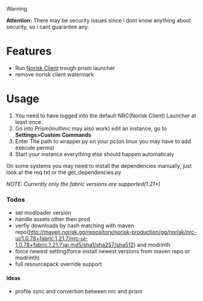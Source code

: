 

> [!WARNING]
> **Attention:** There may be security issues since i dont know anything about security, so i cant guarantee any.

# Features
- Run [Norisk Client](https://norisk.gg/) trough prism launcher
- remove norisk client watermark


# Usage
1. You need to have logged into the default NRC(Norisk Client) Launcher at least once.
2. Go into Prism(multimc may also work) edit an instance, go to **Settings>Custom Commands**
3. Enter The path to wrapper.py on your pc(on linux you may have to add execute perms)
4. Start your instance
everything else should happen automaticaly

On some systems you may need to install the dependencies manually, just look at the req.txt or the get_dependencies.py

_NOTE: Currently only the fabric versions are supported(1.21+)_

### Todos
- set modloader version
- handle assets other then prod
- verfiy downloads by hash matching with maven repo(http://maven.norisk.gg/repository/norisk-production/gg/norisk/nrc-ui/1.0.78+fabric.1.21.7/nrc-ui-1.0.78+fabric.1.21.7.jar.md5/sha1/sha257/sha512) and modrinth
- force newest setting(force install newest versions from maven repo or modrinth)
- full resourcepack override support



#### Ideas
- profile sync and convertion between nrc and prism
